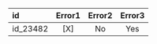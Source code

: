 
| id | Error1 | Error2 | Error3 |
| :--- | :---: | :---: | :---: |
| id_23482  | [X] | No | Yes | No |
